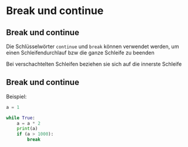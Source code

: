 # Break und continue

## Break und continue

Die Schlüsselwörter `continue` und `break` können verwendet werden, um einen Schleifendurchlauf bzw die ganze Schleife zu beenden

Bei verschachtelten Schleifen beziehen sie sich auf die innerste Schleife

## Break und continue

Beispiel:

```py
a = 1

while True:
    a = a * 2
    print(a)
    if (a > 1000):
        break
```
